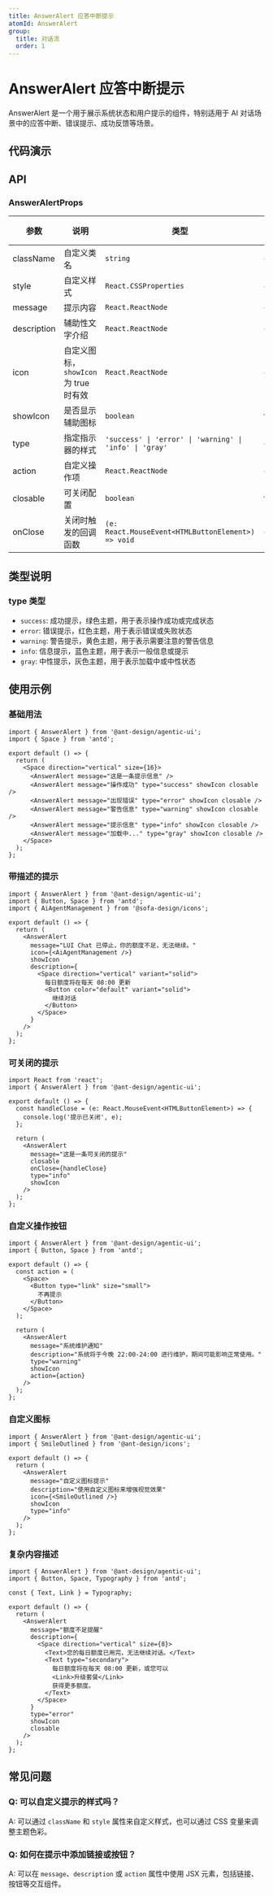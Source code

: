 ```yaml
---
title: AnswerAlert 应答中断提示
atomId: AnswerAlert
group:
  title: 对话流
  order: 1
---
```


# AnswerAlert 应答中断提示

AnswerAlert 是一个用于展示系统状态和用户提示的组件，特别适用于 AI 对话场景中的应答中断、错误提示、成功反馈等场景。

## 代码演示

<code src="../demos/answer-alert.tsx" background="var(--main-bg-color)" iframe=540></code>

## API

### AnswerAlertProps

| 参数        | 说明                                  | 类型                                                    | 默认值  | 版本 |
| ----------- | ------------------------------------- | ------------------------------------------------------- | ------- | ---- |
| className   | 自定义类名                            | `string`                                                | -       | -    |
| style       | 自定义样式                            | `React.CSSProperties`                                   | -       | -    |
| message     | 提示内容                              | `React.ReactNode`                                       | -       | -    |
| description | 辅助性文字介绍                        | `React.ReactNode`                                       | -       | -    |
| icon        | 自定义图标，`showIcon` 为 true 时有效 | `React.ReactNode`                                       | -       | -    |
| showIcon    | 是否显示辅助图标                      | `boolean`                                               | `false` | -    |
| type        | 指定指示器的样式                      | `'success' \| 'error' \| 'warning' \| 'info' \| 'gray'` | -       | -    |
| action      | 自定义操作项                          | `React.ReactNode`                                       | -       | -    |
| closable    | 可关闭配置                            | `boolean`                                               | `false` | -    |
| onClose     | 关闭时触发的回调函数                  | `(e: React.MouseEvent<HTMLButtonElement>) => void`      | -       | -    |

## 类型说明

### type 类型

- `success`: 成功提示，绿色主题，用于表示操作成功或完成状态
- `error`: 错误提示，红色主题，用于表示错误或失败状态
- `warning`: 警告提示，黄色主题，用于表示需要注意的警告信息
- `info`: 信息提示，蓝色主题，用于表示一般信息或提示
- `gray`: 中性提示，灰色主题，用于表示加载中或中性状态

## 使用示例

### 基础用法

```tsx
import { AnswerAlert } from '@ant-design/agentic-ui';
import { Space } from 'antd';

export default () => {
  return (
    <Space direction="vertical" size={16}>
      <AnswerAlert message="这是一条提示信息" />
      <AnswerAlert message="操作成功" type="success" showIcon closable />
      <AnswerAlert message="出现错误" type="error" showIcon closable />
      <AnswerAlert message="警告信息" type="warning" showIcon closable />
      <AnswerAlert message="提示信息" type="info" showIcon closable />
      <AnswerAlert message="加载中..." type="gray" showIcon closable />
    </Space>
  );
};
```

### 带描述的提示

```tsx
import { AnswerAlert } from '@ant-design/agentic-ui';
import { Button, Space } from 'antd';
import { AiAgentManagement } from '@sofa-design/icons';

export default () => {
  return (
    <AnswerAlert
      message="LUI Chat 已停止，你的额度不足，无法继续。"
      icon={<AiAgentManagement />}
      showIcon
      description={
        <Space direction="vertical" variant="solid">
          每日额度将在每天 08:00 更新
          <Button color="default" variant="solid">
            继续对话
          </Button>
        </Space>
      }
    />
  );
};
```

### 可关闭的提示

```tsx
import React from 'react';
import { AnswerAlert } from '@ant-design/agentic-ui';

export default () => {
  const handleClose = (e: React.MouseEvent<HTMLButtonElement>) => {
    console.log('提示已关闭', e);
  };

  return (
    <AnswerAlert
      message="这是一条可关闭的提示"
      closable
      onClose={handleClose}
      type="info"
      showIcon
    />
  );
};
```

### 自定义操作按钮

```tsx
import { AnswerAlert } from '@ant-design/agentic-ui';
import { Button, Space } from 'antd';

export default () => {
  const action = (
    <Space>
      <Button type="link" size="small">
        不再提示
      </Button>
    </Space>
  );

  return (
    <AnswerAlert
      message="系统维护通知"
      description="系统将于今晚 22:00-24:00 进行维护，期间可能影响正常使用。"
      type="warning"
      showIcon
      action={action}
    />
  );
};
```

### 自定义图标

```tsx
import { AnswerAlert } from '@ant-design/agentic-ui';
import { SmileOutlined } from '@ant-design/icons';

export default () => {
  return (
    <AnswerAlert
      message="自定义图标提示"
      description="使用自定义图标来增强视觉效果"
      icon={<SmileOutlined />}
      showIcon
      type="info"
    />
  );
};
```

### 复杂内容描述

```tsx
import { AnswerAlert } from '@ant-design/agentic-ui';
import { Button, Space, Typography } from 'antd';

const { Text, Link } = Typography;

export default () => {
  return (
    <AnswerAlert
      message="额度不足提醒"
      description={
        <Space direction="vertical" size={8}>
          <Text>您的每日额度已用完，无法继续对话。</Text>
          <Text type="secondary">
            每日额度将在每天 08:00 更新，或您可以
            <Link>升级套餐</Link>
            获得更多额度。
          </Text>
        </Space>
      }
      type="error"
      showIcon
      closable
    />
  );
};
```

## 常见问题

### Q: 可以自定义提示的样式吗？

A: 可以通过 `className` 和 `style` 属性来自定义样式，也可以通过 CSS 变量来调整主题色彩。

### Q: 如何在提示中添加链接或按钮？

A: 可以在 `message`、`description` 或 `action` 属性中使用 JSX 元素，包括链接、按钮等交互组件。
